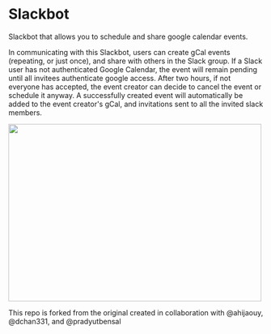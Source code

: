 # Slackbot
Slackbot that allows you to schedule and share google calendar events.

In communicating with this Slackbot, users can create gCal events (repeating, or just once), and share with others in the Slack group. If a Slack user has not authenticated Google Calendar, the event will remain pending until all invitees authenticate google access. After two hours, if not everyone has accepted, the event creator can decide to cancel the event or schedule it anyway. A successfully created event will automatically be added to the event creator's gCal, and invitations sent to all the invited slack members.

<img align="center" width="500" height="350" src="https://github.com/ajoann/Slackbot/blob/master/img/jarvis_conflict.png">
<br />

This repo is forked from the original created in collaboration with @ahijaouy, @dchan331, and @pradyutbensal
